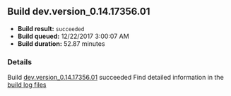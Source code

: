 ## Build dev.version_0.14.17356.01
- **Build result:** `succeeded`
- **Build queued:** 12/22/2017 3:00:07 AM
- **Build duration:** 52.87 minutes
### Details
Build [dev.version_0.14.17356.01](https://winappstudio.visualstudio.com/web/build.aspx?pcguid=a4ef43be-68ce-4195-a619-079b4d9834c2&builduri=vstfs%3a%2f%2f%2fBuild%2fBuild%2f24512) succeeded
Find detailed information in the [build log files](https://uwpctdiags.blob.core.windows.net/buildlogs/dev.version_0.14.17356.01_logs.zip)
